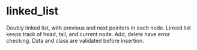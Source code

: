 # linked_list
Doubly linked list, with previous and next pointers in each node. Linked list keeps track of head, tail, and current node.
Add, delete have error checking. Data and class are validated before insertion.
